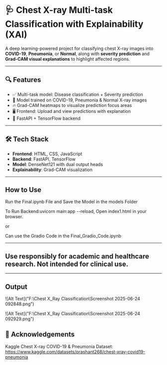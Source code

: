 # 🩺 Chest X-ray Multi-task Classification with Explainability (XAI)

A deep learning-powered project for classifying chest X-ray images into **COVID-19**, **Pneumonia**, or **Normal**, along with **severity prediction** and **Grad-CAM visual explanations** to highlight affected regions.

---

## 🔍 Features

- ✅ Multi-task model: Disease classification + Severity prediction
- 🎯 Model trained on COVID-19, Pneumonia & Normal X-ray images
- 🔥 Grad-CAM heatmaps to visualize prediction focus areas
- 🖥️ Frontend: Upload and view predictions with explanation
- 🚀 FastAPI + TensorFlow backend

---

## 🛠️ Tech Stack

- **Frontend**: HTML, CSS, JavaScript
- **Backend**: FastAPI, TensorFlow
- **Model**: DenseNet121 with dual output heads
- **Explainability**: Grad-CAM visualization

---
## How to Use

Run the Final.ipynb File and Save the Model in the models Folder

To Run Backend:uvicorn main:app --reload,
Open index1.html in your browser.

or 

Can use the Gradio Code in the Final_Gradio_Code.ipynb

---
## Use responsibly for academic and healthcare research. Not intended for clinical use.

---

## Output
![Alt Text]("F:\Chest X_Ray Classification\Screenshot 2025-06-24 092848.png")

![Alt Text]("F:\Chest X_Ray Classification\Screenshot 2025-06-24 092929.png")

## 🙌 Acknowledgements
Kaggle Chest X-ray COVID-19 & Pneumonia Dataset: https://www.kaggle.com/datasets/prashant268/chest-xray-covid19-pneumonia
